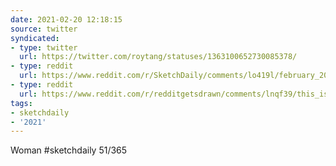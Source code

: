 ```yaml
---
date: 2021-02-20 12:18:15
source: twitter
syndicated:
- type: twitter
  url: https://twitter.com/roytang/statuses/1363100652730085378/
- type: reddit
  url: https://www.reddit.com/r/SketchDaily/comments/lo419l/february_20th_reddit_gets_drawn/go43ig4/
- type: reddit
  url: https://www.reddit.com/r/redditgetsdrawn/comments/lnqf39/this_is_me/go43h3d/
tags:
- sketchdaily
- '2021'
---
```


Woman #sketchdaily 51/365